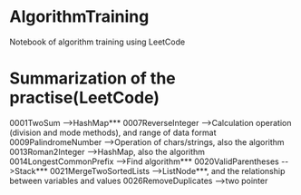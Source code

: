 # AlgorithmTraining
Notebook of algorithm training using LeetCode

# Summarization of the practise(LeetCode)
0001TwoSum                -->HashMap***
0007ReverseInteger        -->Calculation operation (division and mode methods), and range of data format
0009PalindromeNumber	    -->Operation of chars/strings, also the algorithm
0013Roman2Integer	        -->HashMap, also the algorithm
0014LongestCommonPrefix	  -->Find algorithm***
0020ValidParentheses      -->Stack***
0021MergeTwoSortedLists   -->ListNode***, and the relationship between variables and values
0026RemoveDuplicates      -->two pointer
